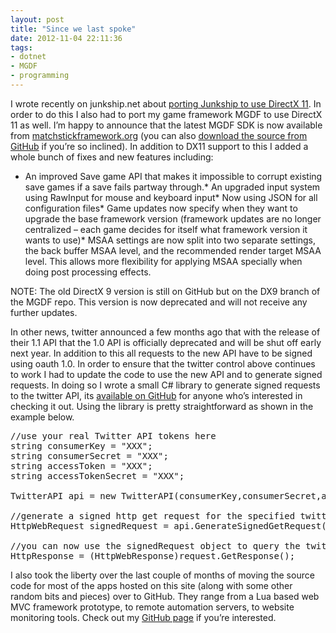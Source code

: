 ```yaml
---
layout: post
title: "Since we last spoke"
date: 2012-11-04 22:11:36
tags:
- dotnet
- MGDF
- programming
---
```


I wrote recently on junkship.net about [porting Junkship to use DirectX 11](http://junkship.net/News/2012/11/04/porting-to-directx-11-a-code-odyssey). In order to do this I also had to port my game framework MGDF to use DirectX 11 as well. I’m happy to announce that the latest MGDF SDK is now available from [matchstickframework.org](http://www.matchstickframework.org/) (you can also [download the source from GitHub](https://github.com/mrsharpoblunto/MGDF) if you’re so inclined). In addition to DX11 support to this I added a whole bunch of fixes and new features including:



*   An improved Save game API that makes it impossible to corrupt existing save games if a save fails partway through.*   An upgraded input system using RawInput for mouse and keyboard input*   Now using JSON for all configuration files*   Game updates now specify when they want to upgrade the base framework version (framework updates are no longer centralized – each game decides for itself what framework version it wants to use)*   MSAA settings are now split into two separate settings, the back buffer MSAA level, and the recommended render target MSAA level. This allows more flexibility for applying MSAA specially when doing post processing effects.  



NOTE: The old DirectX 9 version is still on GitHub but on the DX9 branch of the MGDF repo. This version is now deprecated and will not receive any further updates.



In other news, twitter announced a few months ago that with the release of their 1.1 API that the 1.0 API is officially deprecated and will be shut off early next year. In addition to this all requests to the new API have to be signed using oauth 1.0. In order to ensure that the twitter control above continues to work I had to update the code to use the new API and to generate signed requests. In doing so I wrote a small C# library to generate signed requests to the twitter API, its [available on GitHub](https://github.com/mrsharpoblunto/TwitterAuth) for anyone who’s interested in checking it out. Using the library is pretty straightforward as shown in the example below.
  <pre class="prettyprint linenums">
//use your real Twitter API tokens here
string consumerKey = "XXX";
string consumerSecret = "XXX";
string accessToken = "XXX";
string accessTokenSecret = "XXX";

TwitterAPI api = new TwitterAPI(consumerKey,consumerSecret,accessToken, accessTokenSecret);

//generate a signed http get request for the specified twitter API URL
HttpWebRequest signedRequest = api.GenerateSignedGetRequest("https://api.twitter.com/1.1/statuses/user_timeline.json?screen_name=mr_sharpoblunto");

//you can now use the signedRequest object to query the twitter API
HttpResponse = (HttpWebResponse)request.GetResponse();
</pre>

I also took the liberty over the last couple of months of moving the source code for most of the apps hosted on this site (along with some other random bits and pieces) over to GitHub. They range from a Lua based web MVC framework prototype, to remote automation servers, to website monitoring tools. Check out my [GitHub page](https://github.com/mrsharpoblunto) if you’re interested.
